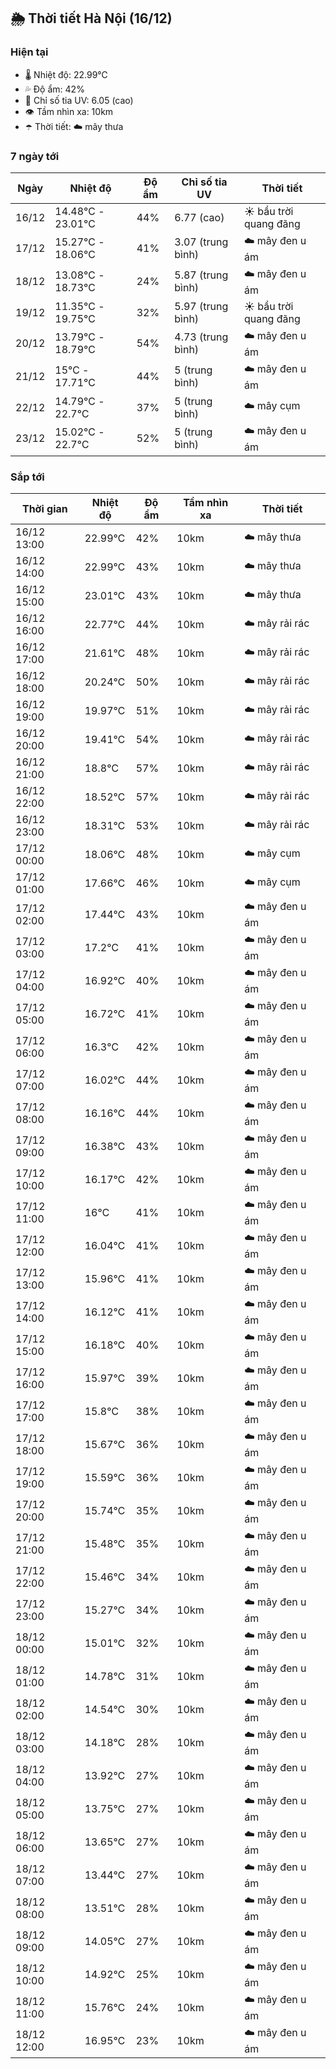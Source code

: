 ## 🌦️ Thời tiết Hà Nội (16/12)

### Hiện tại

- 🌡️ Nhiệt độ: 22.99℃
- 💦 Độ ẩm: 42%
- 🌟 Chỉ số tia UV: 6.05 (cao)
- 👁️ Tầm nhìn xa: 10km
- ☂️ Thời tiết: ☁️ mây thưa

### 7 ngày tới

| Ngày | Nhiệt độ | Độ ẩm | Chỉ số tia UV | Thời tiết |
| --- | --- | --- | --- | --- |
| 16/12 | 14.48℃ - 23.01℃ | 44% | 6.77 (cao) | ☀️ bầu trời quang đãng |
| 17/12 | 15.27℃ - 18.06℃ | 41% | 3.07 (trung bình) | ☁️ mây đen u ám |
| 18/12 | 13.08℃ - 18.73℃ | 24% | 5.87 (trung bình) | ☁️ mây đen u ám |
| 19/12 | 11.35℃ - 19.75℃ | 32% | 5.97 (trung bình) | ☀️ bầu trời quang đãng |
| 20/12 | 13.79℃ - 18.79℃ | 54% | 4.73 (trung bình) | ☁️ mây đen u ám |
| 21/12 | 15℃ - 17.71℃ | 44% | 5 (trung bình) | ☁️ mây đen u ám |
| 22/12 | 14.79℃ - 22.7℃ | 37% | 5 (trung bình) | ☁️ mây cụm |
| 23/12 | 15.02℃ - 22.7℃ | 52% | 5 (trung bình) | ☁️ mây đen u ám |

### Sắp tới

| Thời gian | Nhiệt độ | Độ ẩm | Tầm nhìn xa | Thời tiết |
| --- | --- | --- | --- | --- |
| 16/12 13:00 | 22.99℃ | 42% | 10km | ☁️ mây thưa |
| 16/12 14:00 | 22.99℃ | 43% | 10km | ☁️ mây thưa |
| 16/12 15:00 | 23.01℃ | 43% | 10km | ☁️ mây thưa |
| 16/12 16:00 | 22.77℃ | 44% | 10km | ☁️ mây rải rác |
| 16/12 17:00 | 21.61℃ | 48% | 10km | ☁️ mây rải rác |
| 16/12 18:00 | 20.24℃ | 50% | 10km | ☁️ mây rải rác |
| 16/12 19:00 | 19.97℃ | 51% | 10km | ☁️ mây rải rác |
| 16/12 20:00 | 19.41℃ | 54% | 10km | ☁️ mây rải rác |
| 16/12 21:00 | 18.8℃ | 57% | 10km | ☁️ mây rải rác |
| 16/12 22:00 | 18.52℃ | 57% | 10km | ☁️ mây rải rác |
| 16/12 23:00 | 18.31℃ | 53% | 10km | ☁️ mây rải rác |
| 17/12 00:00 | 18.06℃ | 48% | 10km | ☁️ mây cụm |
| 17/12 01:00 | 17.66℃ | 46% | 10km | ☁️ mây cụm |
| 17/12 02:00 | 17.44℃ | 43% | 10km | ☁️ mây đen u ám |
| 17/12 03:00 | 17.2℃ | 41% | 10km | ☁️ mây đen u ám |
| 17/12 04:00 | 16.92℃ | 40% | 10km | ☁️ mây đen u ám |
| 17/12 05:00 | 16.72℃ | 41% | 10km | ☁️ mây đen u ám |
| 17/12 06:00 | 16.3℃ | 42% | 10km | ☁️ mây đen u ám |
| 17/12 07:00 | 16.02℃ | 44% | 10km | ☁️ mây đen u ám |
| 17/12 08:00 | 16.16℃ | 44% | 10km | ☁️ mây đen u ám |
| 17/12 09:00 | 16.38℃ | 43% | 10km | ☁️ mây đen u ám |
| 17/12 10:00 | 16.17℃ | 42% | 10km | ☁️ mây đen u ám |
| 17/12 11:00 | 16℃ | 41% | 10km | ☁️ mây đen u ám |
| 17/12 12:00 | 16.04℃ | 41% | 10km | ☁️ mây đen u ám |
| 17/12 13:00 | 15.96℃ | 41% | 10km | ☁️ mây đen u ám |
| 17/12 14:00 | 16.12℃ | 41% | 10km | ☁️ mây đen u ám |
| 17/12 15:00 | 16.18℃ | 40% | 10km | ☁️ mây đen u ám |
| 17/12 16:00 | 15.97℃ | 39% | 10km | ☁️ mây đen u ám |
| 17/12 17:00 | 15.8℃ | 38% | 10km | ☁️ mây đen u ám |
| 17/12 18:00 | 15.67℃ | 36% | 10km | ☁️ mây đen u ám |
| 17/12 19:00 | 15.59℃ | 36% | 10km | ☁️ mây đen u ám |
| 17/12 20:00 | 15.74℃ | 35% | 10km | ☁️ mây đen u ám |
| 17/12 21:00 | 15.48℃ | 35% | 10km | ☁️ mây đen u ám |
| 17/12 22:00 | 15.46℃ | 34% | 10km | ☁️ mây đen u ám |
| 17/12 23:00 | 15.27℃ | 34% | 10km | ☁️ mây đen u ám |
| 18/12 00:00 | 15.01℃ | 32% | 10km | ☁️ mây đen u ám |
| 18/12 01:00 | 14.78℃ | 31% | 10km | ☁️ mây đen u ám |
| 18/12 02:00 | 14.54℃ | 30% | 10km | ☁️ mây đen u ám |
| 18/12 03:00 | 14.18℃ | 28% | 10km | ☁️ mây đen u ám |
| 18/12 04:00 | 13.92℃ | 27% | 10km | ☁️ mây đen u ám |
| 18/12 05:00 | 13.75℃ | 27% | 10km | ☁️ mây đen u ám |
| 18/12 06:00 | 13.65℃ | 27% | 10km | ☁️ mây đen u ám |
| 18/12 07:00 | 13.44℃ | 27% | 10km | ☁️ mây đen u ám |
| 18/12 08:00 | 13.51℃ | 28% | 10km | ☁️ mây đen u ám |
| 18/12 09:00 | 14.05℃ | 27% | 10km | ☁️ mây đen u ám |
| 18/12 10:00 | 14.92℃ | 25% | 10km | ☁️ mây đen u ám |
| 18/12 11:00 | 15.76℃ | 24% | 10km | ☁️ mây đen u ám |
| 18/12 12:00 | 16.95℃ | 23% | 10km | ☁️ mây đen u ám |
